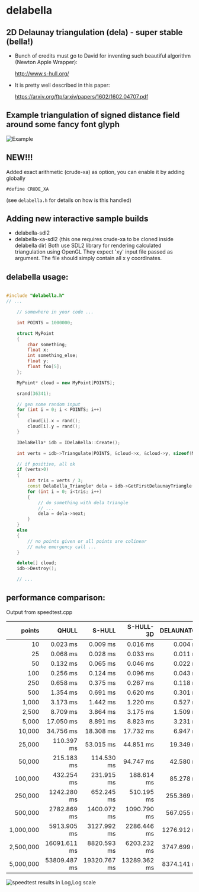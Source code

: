 # delabella
## 2D Delaunay triangulation (dela) - super stable (bella!)

- Bunch of credits must go to David for inventing such beautiful algorithm (Newton Apple Wrapper):

  http://www.s-hull.org/

- It is pretty well described in this paper:

  https://arxiv.org/ftp/arxiv/papers/1602/1602.04707.pdf
  
## Example triangulation of signed distance field around some fancy font glyph

![Example](sample.png)

## NEW!!!
Added exact arithmetic (crude-xa) as option, you can enable it by adding globally
```
#define CRUDE_XA
```
(see `delabella.h` for details on how is this handled)
## Adding new interactive sample builds
- delabella-sdl2
- delabella-xa-sdl2 (this one requires crude-xa to be cloned inside delabella dir)
Both use SDL2 library for rendering calculated triangulation using OpenGL
They expect 'xy' input file passed as argument. 
The file should simply contain all x y coordinates.

## delabella usage:

```c++

#include "delabella.h"
// ...

	// somewhere in your code ...

	int POINTS = 1000000;

	struct MyPoint
	{
		char something;
		float x;
		int something_else;
		float y;
		float foo[5];
	};

	MyPoint* cloud = new MyPoint[POINTS];

	srand(36341);

	// gen some random input
	for (int i = 0; i < POINTS; i++)
	{
		cloud[i].x = rand();
		cloud[i].y = rand();
	}

	IDelaBella* idb = IDelaBella::Create();

	int verts = idb->Triangulate(POINTS, &cloud->x, &cloud->y, sizeof(MyPoint));

	// if positive, all ok 
	if (verts>0)
	{
		int tris = verts / 3;
		const DelaBella_Triangle* dela = idb->GetFirstDelaunayTriangle();
		for (int i = 0; i<tris; i++)
		{
			// do something with dela triangle 
			// ...
			dela = dela->next;
		}
	}
	else
	{
		// no points given or all points are colinear
		// make emergency call ...
	}

	delete[] cloud;
	idb->Destroy();

	// ...


```
## performance comparison:
Output from speedtest.cpp

|         points |        QHULL |       S-HULL |    S-HULL-3D |   DELAUNATOR |    DELABELLA |
| --------------:| ------------:| ------------:| ------------:| ------------:| ------------:|
|             10 |     0.023 ms |     0.009 ms |     0.016 ms |     0.004 ms |     0.002 ms |
|             25 |     0.068 ms |     0.028 ms |     0.033 ms |     0.011 ms |     0.006 ms |
|             50 |     0.132 ms |     0.065 ms |     0.046 ms |     0.022 ms |     0.013 ms |
|            100 |     0.256 ms |     0.124 ms |     0.096 ms |     0.043 ms |     0.028 ms |
|            250 |     0.658 ms |     0.375 ms |     0.267 ms |     0.118 ms |     0.097 ms |
|            500 |     1.354 ms |     0.691 ms |     0.620 ms |     0.301 ms |     0.181 ms |
|          1,000 |     3.173 ms |     1.442 ms |     1.220 ms |     0.527 ms |     0.384 ms |
|          2,500 |     8.709 ms |     3.864 ms |     3.175 ms |     1.509 ms |     1.191 ms |
|          5,000 |    17.050 ms |     8.891 ms |     8.823 ms |     3.231 ms |     2.857 ms |
|         10,000 |    34.756 ms |    18.308 ms |    17.732 ms |     6.947 ms |     5.957 ms |
|         25,000 |   110.397 ms |    53.015 ms |    44.851 ms |    19.349 ms |    16.812 ms |
|         50,000 |   215.183 ms |   114.530 ms |    94.747 ms |    42.580 ms |    35.093 ms |
|        100,000 |   432.254 ms |   231.915 ms |   188.614 ms |    85.278 ms |    74.180 ms |
|        250,000 |  1242.280 ms |   652.245 ms |   510.195 ms |   255.369 ms |   196.017 ms |
|        500,000 |  2782.869 ms |  1400.072 ms |  1090.790 ms |   567.055 ms |   419.753 ms |
|      1,000,000 |  5913.905 ms |  3127.992 ms |  2286.446 ms |  1276.912 ms |   897.941 ms |
|      2,500,000 | 16091.611 ms |  8820.593 ms |  6203.232 ms |  3747.699 ms |  2405.105 ms |
|      5,000,000 | 53809.487 ms | 19320.767 ms | 13289.362 ms |  8374.141 ms |  5056.733 ms |

![speedtest results in Log,Log scale](speedtest.png)

